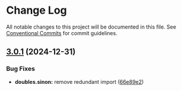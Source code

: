 # Change Log

All notable changes to this project will be documented in this file.
See [Conventional Commits](https://conventionalcommits.org) for commit guidelines.

## [3.0.1](https://github.com/suites-dev/suites/compare/@suites/doubles.sinon@3.0.0...@suites/doubles.sinon@3.0.1) (2024-12-31)


### Bug Fixes

* **doubles.sinon:** remove redundant import ([66e89e2](https://github.com/suites-dev/suites/commit/66e89e26edbeab56a4ad189b1bdfb5ed0c9e114d))
